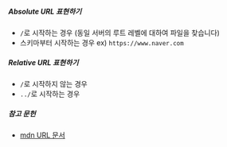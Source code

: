 ##### Absolute URL 표현하기

- `/`로 시작하는 경우 (동일 서버의 루트 레벨에 대하여 파일을 찾습니다)
- 스키마부터 시작하는 경우 ex) `https://www.naver.com`

##### Relative URL 표현하기

- `/`로 시작하지 않는 경우 
- `../`로 시작하는 경우 


##### 참고 문헌
- [mdn URL 문서](https://developer.mozilla.org/en-US/docs/Learn/Common_questions/Web_mechanics/What_is_a_URL#absolute_urls_vs._relative_urls)
